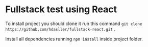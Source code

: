 #  Fullstack test using React

To install project you should clone it run this command `git clone https://github.com/hdasller/fullstack-react.git` .

Install all dependencies running `npm install` inside project folder.
